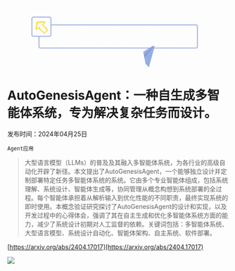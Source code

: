![](https://raw.githubusercontent.com/HuggingAGI/HuggingArxiv/main/imgs/follow.gif)
# AutoGenesisAgent：一种自生成多智能体系统，专为解决复杂任务而设计。
发布时间：2024年04月25日

`Agent应用`
> 大型语言模型（LLMs）的普及及其融入多智能体系统，为各行业的高级自动化开辟了新径。本文提出了AutoGenesisAgent，一个能够独立设计并定制部署特定任务多智能体系统的系统。它由多个专业智能体组成，包括系统理解、系统设计、智能体生成等，协同管理从概念构想到系统部署的全过程。每个智能体承担着从解析输入到优化性能的不同职责，最终实现系统的即时使用。本概念验证研究探讨了AutoGenesisAgent的设计和实现，以及开发过程中的心得体会，强调了其在自主生成和优化多智能体系统方面的能力，减少了系统设计初期对人工监督的依赖。关键词包括：多智能体系统、大型语言模型、系统设计自动化、智能体架构、自主系统、软件部署。



[https://arxiv.org/abs/2404.17017](https://arxiv.org/abs/2404.17017)

![](https://raw.githubusercontent.com/HuggingAGI/HuggingArxiv/main/imgs/qrcode.gif)